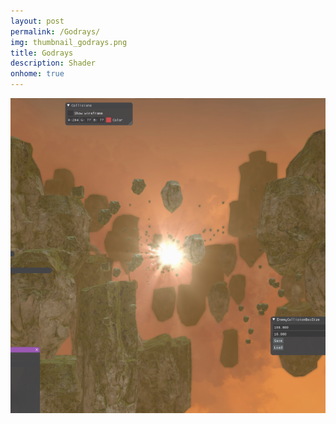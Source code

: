 ```yaml
---
layout: post
permalink: /Godrays/
img: thumbnail_godrays.png
title: Godrays
description: Shader
onhome: true
---
```


![](../assets/img/thumbnail_godrays.png)
